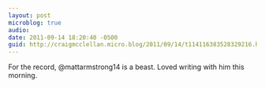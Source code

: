 ```yaml
---
layout: post
microblog: true
audio: 
date: 2011-09-14 18:20:40 -0500
guid: http://craigmcclellan.micro.blog/2011/09/14/t114116383528329216.html
---
```

For the record, @mattarmstrong14 is a beast. Loved writing with him this morning.
